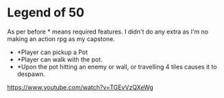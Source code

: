 # Legend of 50
As per before * means required features. I didn't do any extra as I'm no making an action rpg as my capstone.

- *Player can pickup a Pot
- *Player can walk with the pot.
- *Upon the pot hitting an enemy or wall, or travelling 4 tiles causes it to despawn.

https://www.youtube.com/watch?v=TGEvVzQXeWg
